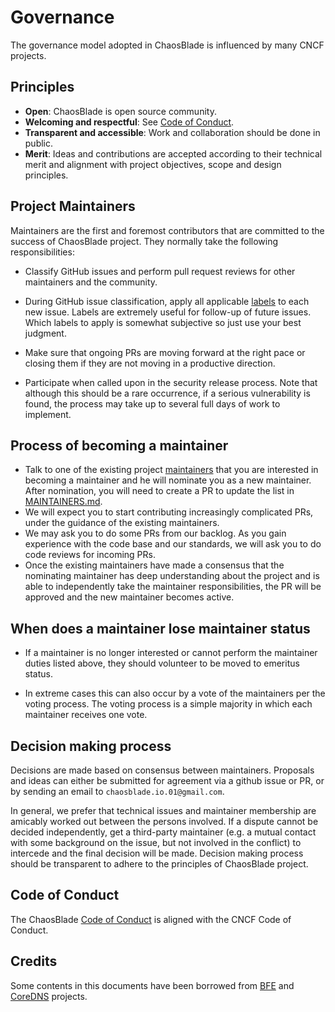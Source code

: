 # Governance

The governance model adopted in ChaosBlade is influenced by many CNCF projects.

## Principles

- **Open**: ChaosBlade is open source community.
- **Welcoming and respectful**: See [Code of Conduct](https://github.com/cncf/foundation/blob/master/code-of-conduct.md).
- **Transparent and accessible**: Work and collaboration should be done in public.
- **Merit**: Ideas and contributions are accepted according to their technical merit
  and alignment with project objectives, scope and design principles.

## Project Maintainers

Maintainers are the first and foremost contributors that are committed to the success of ChaosBlade project.
They normally take the following responsibilities:

- Classify GitHub issues and perform pull request reviews for other maintainers and the community.

- During GitHub issue classification, apply all applicable [labels](https://github.com/zexiplus/chaosblade/labels)
  to each new issue. Labels are extremely useful for follow-up of future issues. Which labels to apply
  is somewhat subjective so just use your best judgment.

- Make sure that ongoing PRs are moving forward at the right pace or closing them if they are not
  moving in a productive direction.

- Participate when called upon in the security release process. Note
  that although this should be a rare occurrence, if a serious vulnerability is found, the process
  may take up to several full days of work to implement.

## Process of becoming a maintainer

- Talk to one of the existing project [maintainers](MAINTAINERS.md) that you are interested in becoming a
  maintainer and he will nominate you as a new maintainer. After nomination, you will need to
  create a PR to update the list in [MAINTAINERS.md](MAINTAINERS.md).
- We will expect you to start contributing increasingly complicated PRs, under the guidance
  of the existing maintainers.
- We may ask you to do some PRs from our backlog. As you gain experience with the code base and our standards,
  we will ask you to do code reviews for incoming PRs.
- Once the existing maintainers have made a consensus that the nominating maintainer has deep understanding
  about the project and is able to independently take the maintainer responsibilities,
  the PR will be approved and the new maintainer becomes active.

## When does a maintainer lose maintainer status

- If a maintainer is no longer interested or cannot perform the maintainer duties listed above, they
should volunteer to be moved to emeritus status.

- In extreme cases this can also occur by a vote of the maintainers per the voting process. The voting
process is a simple majority in which each maintainer receives one vote.

## Decision making process

Decisions are made based on consensus between maintainers.
Proposals and ideas can either be submitted for agreement via a github issue or PR,
or by sending an email to `chaosblade.io.01@gmail.com`.

In general, we prefer that technical issues and maintainer membership are amicably worked out between the persons involved.
If a dispute cannot be decided independently, get a third-party maintainer (e.g. a mutual contact with some background
on the issue, but not involved in the conflict) to intercede and the final decision will be made.
Decision making process should be transparent to adhere to the principles of ChaosBlade project.

## Code of Conduct

The ChaosBlade [Code of Conduct](CODE_OF_CONDUCT.md) is aligned with the CNCF Code of Conduct.

## Credits

Some contents in this documents have been borrowed from [BFE](https://github.com/bfenetworks/bfe/blob/develop/GOVERNANCE.md) and [CoreDNS](https://github.com/coredns/coredns/blob/master/GOVERNANCE.md) projects.
